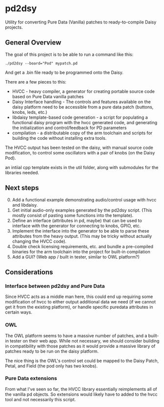 # pd2dsy

Utility for converting Pure Data (Vanilla) patches to ready-to-compile Daisy projects.

## General Overview

The goal of this project is to be able to run a command like this:

```
./pd2dsy --board="Pod" mypatch.pd
```

And get a .bin file ready to be programmed onto the Daisy.

There are a few pieces to this:

* HVCC - heavy compiler, a generator for creating portable source code based on Pure Data vanilla patches
* Daisy Interface handling - The controls and features available on the daisy platform need to be accessible from a pure data patch (buttons, knobs, leds, etc.)
* libdaisy template-based code generation - a script for populating a functional daisy program with the hvcc generated code, and generating the initialization and control/feedback for PD parameters
* compilation - a distributable copy of the arm toolchain and scripts for building the code without installing extra tools.

The HVCC output has been tested on the daisy, with manual source code modification, to control some oscillators with a pair of knobs (on the Daisy Pod).

an intiial cpp template exists in the util folder, along with submodules for the libraries needed.

## Next steps

0. Add a functional example demonstrating audio/control usage with hvcc and libdaisy.
1. Get initial audio-only examples generated by the pd2dsy script. (This mostly consist of pasting some functions into the template).
2. Define an interface (attributes in pd, maybe) that can be used to interface with the generator for connecting to knobs, GPIO, etc.
3. Implement the interface into the generator to be able to parse these attributes from the heavy output. (This may be tricky without actually changing the HVCC code).
4. Double check licensing requirements, etc. and bundle a pre-compiled binaries for the arm toolchain into the project for built-in compilation
5. Add a GUI? (Web app / built in tester, similar to OWL platform?)

## Considerations

### Interface between pd2dsy and Pure Data

Since HVCC acts as a middle man here, this could end up requiring some modification of hvcc to either output additional data we need (if we cannot get it from the existing platform), or handle specific puredata attributes in certain ways.

### OWL

The OWL platform seems to have a massive number of patches, and a built-in tester on their web app. While not necessary, we should consider building in compatibility with those patches as it would provide a massive library of patches ready to be run on the daisy platform. 

The nice thing is the OWL's control set could be mapped to the Daisy Patch, Petal, and Field (the pod only has two knobs). 

### Pure Data extensions

From what I've seen so far, the HVCC library essentially reimplements all of the vanilla pd objects. So extensions would likely have to added to the hvcc tool and not necessarily this script.

